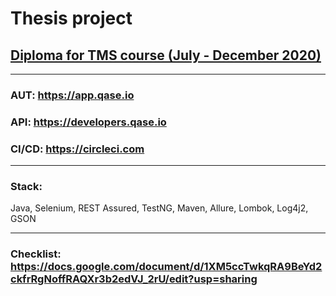 # **Thesis project**

## [Diploma for TMS course (July - December 2020)](https://teachmeskills.by/kursy-programmirovaniya/qa-avtomatizirovannoe-testirovanie-online)

---

### AUT: https://app.qase.io

### API: https://developers.qase.io

### CI/CD: https://circleci.com

---

### Stack:

Java, Selenium, REST Assured, TestNG, Maven, Allure, Lombok, Log4j2, GSON

---

### Checklist: https://docs.google.com/document/d/1XM5ccTwkqRA9BeYd2ckfrRgNoffRAQXr3b2edVJ_2rU/edit?usp=sharing